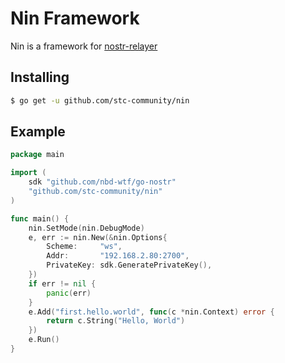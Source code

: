 # Nin Framework

Nin is a framework for [nostr-relayer](https://github.com/fiatjaf/relayer)



## Installing

```sh
$ go get -u github.com/stc-community/nin
```


## Example

```go
package main

import (
	sdk "github.com/nbd-wtf/go-nostr"
	"github.com/stc-community/nin"
)

func main() {
	nin.SetMode(nin.DebugMode)
	e, err := nin.New(&nin.Options{
		Scheme:     "ws",
		Addr:       "192.168.2.80:2700",
		PrivateKey: sdk.GeneratePrivateKey(),
	})
	if err != nil {
		panic(err)
	}
	e.Add("first.hello.world", func(c *nin.Context) error {
		return c.String("Hello, World")
	})
	e.Run()
}
```
